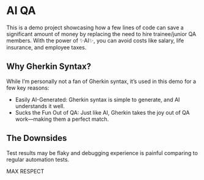 # AI QA
This is a demo project showcasing how a few lines of code can save a significant amount of money by replacing the need to hire trainee/junior QA members. With the power of ✨AI✨, you can avoid costs like salary, life insurance, and employee taxes.

## Why Gherkin Syntax?

While I’m personally not a fan of Gherkin syntax, it’s used in this demo for a few key reasons:

- Easily AI-Generated: Gherkin syntax is simple to generate, and AI understands it well.
- Sucks the Fun Out of QA: Just like AI, Gherkin takes the joy out of QA work—making them a perfect match.
    
## The Downsides
Test results may be flaky and debugging experience is painful comparing to regular automation tests. 

MAX RESPECT
